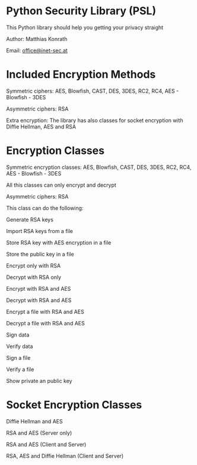 # Python Security Library (PSL)
This Python library should help you getting your privacy straight

Author: Matthias Konrath

Email:  office@inet-sec.at

# Included Encryption Methods
Symmetric ciphers:
AES, Blowfish, CAST, DES, 3DES, RC2, RC4, AES - Blowfish - 3DES

Asymmetric ciphers:
RSA

Extra encryption:
The library has also classes for socket encryption with Diffie Hellman, AES and RSA

# Encryption Classes
Symmetric encryption classes:
AES, Blowfish, CAST, DES, 3DES, RC2, RC4, AES - Blowfish - 3DES

All this classes can only encrypt and decrypt

Asymmetric ciphers:
RSA

This class can do the following:

Generate RSA keys

Import RSA keys from a file

Store RSA key with AES encryption in a file

Store the public key in a file

Encrypt only with RSA

Decrypt with RSA only

Encrypt with RSA and AES

Decrypt with RSA and AES

Encrypt a file with RSA and AES

Decrypt a file with RSA and AES

Sign data

Verify data

Sign a file

Verify a file

Show private an public key

# Socket Encryption Classes
Diffie Hellman and AES

RSA and AES (Server only)

RSA and AES (Client and Server)

RSA, AES and Diffie Hellman (Client and Server)
